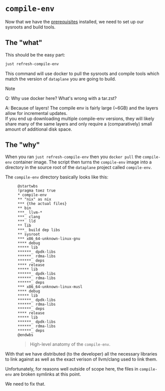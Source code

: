 # `compile-env`

Now that we have the [prerequisites](./prerequisites.md) installed, we need to set up our sysroots and build tools.

## The "what"

This should be the easy part:

```bash
just refresh-compile-env
```

This command will use docker to pull the sysroots and compile tools which match the version of `dataplane` you are going to build.

> [!NOTE]
> 
> Q: Why use docker here?  What's wrong with a tar.zst?
> 
> A: Because of layers!
> The compile env is fairly large (~6GB) and the layers allow for incremental updates.  
> If you end up downloading multiple compile-env versions, they will likely share many of the same layers and only require a (comparatively) small amount of additional disk space.


## The "why"

When you ran `just refresh-compile-env` then you `docker pull` the `compile-env` container image.
The script then turns the `compile-env` image into a directory in the source root of the `dataplane` project called `compile-env`.

The `compile-env` directory basically looks like this:

<figure title="compile-env">

```puml
@startwbs
!pragma toez true
* compile-env
** "nix" as nix
*** {the actual files}
** bin
***_ llvm-*
***_ clang
***_ lld
** lib
***_ build dep libs
** sysroot
*** x86_64-unknown-linux-gnu
**** debug
***** lib
******_ dpdk-libs
******_ rdma-libs
******_ deps
**** release
***** lib
******_ dpdk-libs
******_ rdma-libs
******_ deps
*** x86_64-unknown-linux-musl
**** debug
***** lib
******_ dpdk-libs
******_ rdma-libs
******_ deps
**** release
***** lib
******_ dpdk-libs
******_ rdma-libs
******_ deps
@endwbs
```
> High-level anatomy of the `compile-env`.
</figure>

With that we have distributed (to the developer) all the necessary libraries to link against as well as the exact verison of llvm/clang used to link them.

Unfortunately, for reasons well outside of scope here, the files in `compile-env` are broken symlinks at this point.

We need to fix that.

